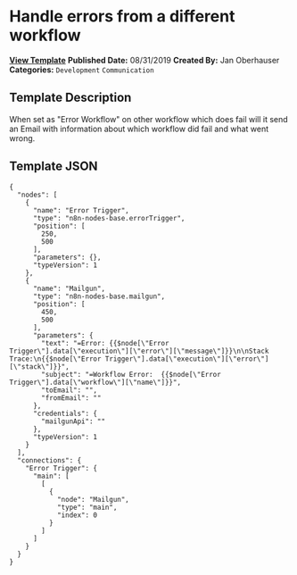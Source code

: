 # Handle errors from a different workflow

**[View Template](https://n8n.io/workflows/8-/)**  **Published Date:** 08/31/2019  **Created By:** Jan Oberhauser  **Categories:** `Development` `Communication`  

## Template Description



When set as "Error Workflow" on other workflow which does fail will it send an Email with information about which workflow did fail and what went wrong.

## Template JSON

```
{
  "nodes": [
    {
      "name": "Error Trigger",
      "type": "n8n-nodes-base.errorTrigger",
      "position": [
        250,
        500
      ],
      "parameters": {},
      "typeVersion": 1
    },
    {
      "name": "Mailgun",
      "type": "n8n-nodes-base.mailgun",
      "position": [
        450,
        500
      ],
      "parameters": {
        "text": "=Error: {{$node[\"Error Trigger\"].data[\"execution\"][\"error\"][\"message\"]}}\n\nStack Trace:\n{{$node[\"Error Trigger\"].data[\"execution\"][\"error\"][\"stack\"]}}",
        "subject": "=Workflow Error:  {{$node[\"Error Trigger\"].data[\"workflow\"][\"name\"]}}",
        "toEmail": "",
        "fromEmail": ""
      },
      "credentials": {
        "mailgunApi": ""
      },
      "typeVersion": 1
    }
  ],
  "connections": {
    "Error Trigger": {
      "main": [
        [
          {
            "node": "Mailgun",
            "type": "main",
            "index": 0
          }
        ]
      ]
    }
  }
}
```
